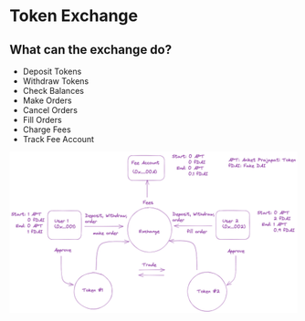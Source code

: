 # Token Exchange

## What can the exchange do?
- Deposit Tokens
- Withdraw Tokens
- Check Balances
- Make Orders
- Cancel Orders
- Fill Orders
- Charge Fees
- Track Fee Account

![Alt text](./public/TokenExchange.png?raw=true "Title")
